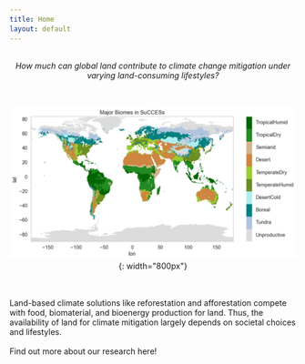 ```yaml
---
title: Home
layout: default
---
```

<br>
<div style="text-align: center;">
  <i> 
    How much can global land 
    contribute to climate change mitigation 
    under varying land-consuming lifestyles? 
  </i>

<br><br>
![SuCCESs Major Biomes](images/success_biomes.png){: width="800px"}

</div>
<br><br>
Land-based climate solutions like reforestation and afforestation compete with food, biomaterial, and bioenergy production for land. Thus, the availability of land for climate mitigation largely depends on societal choices and lifestyles.
<br><br>
Find out more about our research here!
